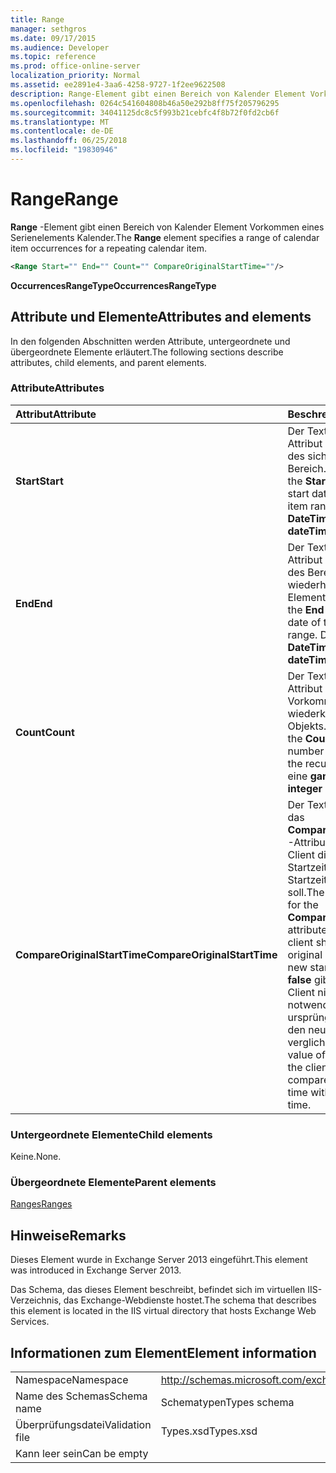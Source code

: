 ```yaml
---
title: Range
manager: sethgros
ms.date: 09/17/2015
ms.audience: Developer
ms.topic: reference
ms.prod: office-online-server
localization_priority: Normal
ms.assetid: ee2891e4-3aa6-4258-9727-1f2ee9622508
description: Range-Element gibt einen Bereich von Kalender Element Vorkommen eines Serienelements Kalender.
ms.openlocfilehash: 0264c541604808b46a50e292b8ff75f205796295
ms.sourcegitcommit: 34041125dc8c5f993b21cebfc4f8b72f0fd2cb6f
ms.translationtype: MT
ms.contentlocale: de-DE
ms.lasthandoff: 06/25/2018
ms.locfileid: "19830946"
---
```

# <a name="range"></a><span data-ttu-id="34734-103">Range</span><span class="sxs-lookup"><span data-stu-id="34734-103">Range</span></span>

<span data-ttu-id="34734-104">**Range** -Element gibt einen Bereich von Kalender Element Vorkommen eines Serienelements Kalender.</span><span class="sxs-lookup"><span data-stu-id="34734-104">The **Range** element specifies a range of calendar item occurrences for a repeating calendar item.</span></span> 
  
```XML
<Range Start="" End="" Count="" CompareOriginalStartTime=""/>
```

 <span data-ttu-id="34734-105">**OccurrencesRangeType**</span><span class="sxs-lookup"><span data-stu-id="34734-105">**OccurrencesRangeType**</span></span>
## <a name="attributes-and-elements"></a><span data-ttu-id="34734-106">Attribute und Elemente</span><span class="sxs-lookup"><span data-stu-id="34734-106">Attributes and elements</span></span>

<span data-ttu-id="34734-107">In den folgenden Abschnitten werden Attribute, untergeordnete und übergeordnete Elemente erläutert.</span><span class="sxs-lookup"><span data-stu-id="34734-107">The following sections describe attributes, child elements, and parent elements.</span></span>
  
### <a name="attributes"></a><span data-ttu-id="34734-108">Attribute</span><span class="sxs-lookup"><span data-stu-id="34734-108">Attributes</span></span>

|<span data-ttu-id="34734-109">**Attribut**</span><span class="sxs-lookup"><span data-stu-id="34734-109">**Attribute**</span></span>|<span data-ttu-id="34734-110">**Beschreibung**</span><span class="sxs-lookup"><span data-stu-id="34734-110">**Description**</span></span>|
|:-----|:-----|
|<span data-ttu-id="34734-111">**Start**</span><span class="sxs-lookup"><span data-stu-id="34734-111">**Start**</span></span> <br/> |<span data-ttu-id="34734-112">Der Textwert der **Start** -Attribut ist das Startdatum des sich wiederholenden Bereich.</span><span class="sxs-lookup"><span data-stu-id="34734-112">The text value of the **Start** attribute is the start date of the recurring item range.</span></span> <span data-ttu-id="34734-113">Dies ist ein **DateTime** -Wert.</span><span class="sxs-lookup"><span data-stu-id="34734-113">This is a **dateTime** value.</span></span>  <br/> |
|<span data-ttu-id="34734-114">**End**</span><span class="sxs-lookup"><span data-stu-id="34734-114">**End**</span></span> <br/> |<span data-ttu-id="34734-115">Der Textwert der **End** -Attribut wird das Enddatum des Bereichs sich wiederholenden Element.</span><span class="sxs-lookup"><span data-stu-id="34734-115">The text value of the **End** attribute is the end date of the recurring item range.</span></span> <span data-ttu-id="34734-116">Dies ist ein **DateTime** -Wert.</span><span class="sxs-lookup"><span data-stu-id="34734-116">This is a **dateTime** value.</span></span>  <br/> |
|<span data-ttu-id="34734-117">**Count**</span><span class="sxs-lookup"><span data-stu-id="34734-117">**Count**</span></span> <br/> |<span data-ttu-id="34734-118">Der Textwert der **Count** -Attribut ist die Anzahl der Vorkommen eines wiederkehrenden Objekts.</span><span class="sxs-lookup"><span data-stu-id="34734-118">The text value of the **Count** attribute is the number of occurrences of the recurring item.</span></span> <span data-ttu-id="34734-119">Dies ist eine **ganze** Zahl.</span><span class="sxs-lookup"><span data-stu-id="34734-119">This is an **integer** value.</span></span>  <br/> |
|<span data-ttu-id="34734-120">**CompareOriginalStartTime**</span><span class="sxs-lookup"><span data-stu-id="34734-120">**CompareOriginalStartTime**</span></span> <br/> |<span data-ttu-id="34734-121">Der Textwert der **"true"** für das **CompareOriginalStartTime** -Attribut gibt an, dass der Client die ursprüngliche Startzeit mit den neuen Startzeit verglichen werden soll.</span><span class="sxs-lookup"><span data-stu-id="34734-121">The text value of **true** for the **CompareOriginalStartTime** attribute indicates that the client should compare the original start time with the new start time.</span></span> <span data-ttu-id="34734-122">Der Wert **false** gibt an, dass der Client nicht notwendigerweise die ursprünglichen Startzeit mit den neuen Startzeit verglichen werden soll.</span><span class="sxs-lookup"><span data-stu-id="34734-122">A value of **false** indicates that the client does not need to compare the original start time with the new start time.</span></span>  <br/> |
   
### <a name="child-elements"></a><span data-ttu-id="34734-123">Untergeordnete Elemente</span><span class="sxs-lookup"><span data-stu-id="34734-123">Child elements</span></span>

<span data-ttu-id="34734-124">Keine.</span><span class="sxs-lookup"><span data-stu-id="34734-124">None.</span></span>
  
### <a name="parent-elements"></a><span data-ttu-id="34734-125">Übergeordnete Elemente</span><span class="sxs-lookup"><span data-stu-id="34734-125">Parent elements</span></span>

[<span data-ttu-id="34734-126">Ranges</span><span class="sxs-lookup"><span data-stu-id="34734-126">Ranges</span></span>](ranges.md)
  
## <a name="remarks"></a><span data-ttu-id="34734-127">Hinweise</span><span class="sxs-lookup"><span data-stu-id="34734-127">Remarks</span></span>

<span data-ttu-id="34734-128">Dieses Element wurde in Exchange Server 2013 eingeführt.</span><span class="sxs-lookup"><span data-stu-id="34734-128">This element was introduced in Exchange Server 2013.</span></span>
  
<span data-ttu-id="34734-129">Das Schema, das dieses Element beschreibt, befindet sich im virtuellen IIS-Verzeichnis, das Exchange-Webdienste hostet.</span><span class="sxs-lookup"><span data-stu-id="34734-129">The schema that describes this element is located in the IIS virtual directory that hosts Exchange Web Services.</span></span>
  
## <a name="element-information"></a><span data-ttu-id="34734-130">Informationen zum Element</span><span class="sxs-lookup"><span data-stu-id="34734-130">Element information</span></span>

|||
|:-----|:-----|
|<span data-ttu-id="34734-131">Namespace</span><span class="sxs-lookup"><span data-stu-id="34734-131">Namespace</span></span>  <br/> |http://schemas.microsoft.com/exchange/services/2006/types  <br/> |
|<span data-ttu-id="34734-132">Name des Schemas</span><span class="sxs-lookup"><span data-stu-id="34734-132">Schema name</span></span>  <br/> |<span data-ttu-id="34734-133">Schematypen</span><span class="sxs-lookup"><span data-stu-id="34734-133">Types schema</span></span>  <br/> |
|<span data-ttu-id="34734-134">Überprüfungsdatei</span><span class="sxs-lookup"><span data-stu-id="34734-134">Validation file</span></span>  <br/> |<span data-ttu-id="34734-135">Types.xsd</span><span class="sxs-lookup"><span data-stu-id="34734-135">Types.xsd</span></span>  <br/> |
|<span data-ttu-id="34734-136">Kann leer sein</span><span class="sxs-lookup"><span data-stu-id="34734-136">Can be empty</span></span>  <br/> ||
   

